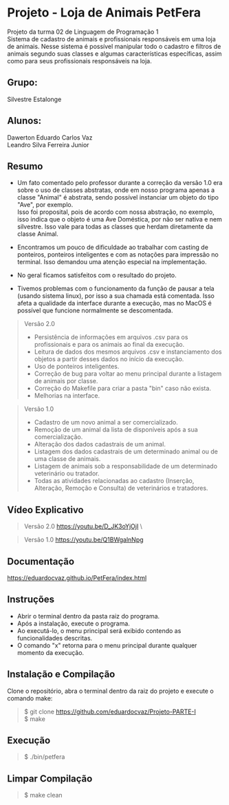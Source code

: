 # Projeto - Loja de Animais PetFera
Projeto da turma 02 de Linguagem de Programação 1 \
Sistema de cadastro de animais e profissionais responsáveis em uma loja de animais.
Nesse sistema é possível manipular todo o cadastro e filtros de animais segundo suas classes e algumas características específicas, assim como para seus profissionais responsáveis na loja.

## Grupo:
Silvestre Estalonge

## Alunos:
Dawerton Eduardo Carlos Vaz \
Leandro Silva Ferreira Junior

## Resumo
- Um fato comentado pelo professor durante a correção da versão 1.0 era sobre o uso de classes abstratas, onde em nosso programa apenas a classe "Animal" é abstrata, sendo possível instanciar um objeto do tipo "Ave", por exemplo. \
  Isso foi proposital, pois de acordo com nossa abstração, no exemplo, isso indica que o objeto é uma Ave Doméstica, por não ser nativa e nem silvestre. Isso vale para todas as classes que herdam diretamente da classe Animal.
  

- Encontramos um pouco de dificuldade ao trabalhar com casting de ponteiros, ponteiros inteligentes e com as notações para impressão no terminal. Isso demandou uma atenção especial na implementação. 


- No geral ficamos satisfeitos com o resultado do projeto.


- Tivemos problemas com o funcionamento da função de pausar a tela (usando sistema linux), por isso a sua chamada está comentada. Isso afeta a qualidade da interface durante a execução, mas no MacOS é possível que funcione normalmente se descomentada.

> Versão 2.0
> - Persistência de informações em arquivos .csv para os profissionais e para os animais ao final da execução.
> - Leitura de dados dos mesmos arquivos .csv e instanciamento dos objetos a partir desses dados no início da execução.
> - Uso de ponteiros inteligentes.
> - Correção de bug para voltar ao menu principal durante a listagem de animais por classe.
> - Correção do Makefile para criar a pasta "bin" caso não exista. 
> - Melhorias na interface.

> Versão 1.0
> - Cadastro de um novo animal a ser comercializado. 
> - Remoção de um animal da lista de disponíveis após a sua comercialização. 
> - Alteração dos dados cadastrais de um animal. 
> - Listagem dos dados cadastrais de um determinado animal ou de uma classe de animais. 
> - Listagem de animais sob a responsabilidade de um determinado veterinário ou tratador. 
> - Todas as atividades relacionadas ao cadastro (Inserção, Alteração, Remoção e Consulta) de veterinários e tratadores. 

## Vídeo Explicativo
> Versão 2.0
> https://youtu.be/D_JK3oYjOjI \

> Versão 1.0
> https://youtu.be/Q1BWgalnNpg 

## Documentação
https://eduardocvaz.github.io/PetFera/index.html

## Instruções

- Abrir o terminal dentro da pasta raiz do programa.
- Após a instalação, execute o programa.
- Ao executá-lo, o menu principal será exibido contendo as funcionalidades descritas.
- O comando "x" retorna para o menu principal durante qualquer momento da execução.



## Instalação e Compilação
Clone o repositório, abra o terminal dentro da raiz do projeto e execute o comando make:

> $ git clone https://github.com/eduardocvaz/Projeto-PARTE-I \
> $ make 

## Execução

> $ ./bin/petfera

## Limpar Compilação

> $ make clean

